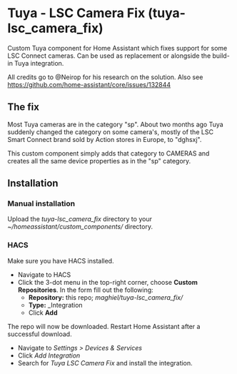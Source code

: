 # Tuya - LSC Camera Fix (tuya-lsc_camera_fix)
Custom Tuya component for Home Assistant which fixes support for some LSC Connect cameras.
Can be used as replacement or alongside the build-in Tuya integration.

All credits go to @Neirop for his research on the solution. 
Also see https://github.com/home-assistant/core/issues/132844

## The fix
Most Tuya cameras are in the category "sp". About two months ago Tuya suddenly changed the category on some camera's,
mostly of the LSC Smart Connect brand sold by Action stores in Europe, to "dghsxj". 

This custom component simply adds that category to CAMERAS and creates all the same device properties as in the "sp"
category.

## Installation
### Manual installation
Upload the _tuya-lsc_camera_fix_ directory to your _~/homeassistant/custom_components/_ directory.

### HACS
Make sure you have HACS installed.

* Navigate to HACS
* Click the 3-dot menu in the top-right corner, choose **Custom Repositories**. In the form fill out the following:
  * **Repository:** this repo; _maghiel/tuya-lsc_camera_fix/_
  * **Type:** _Integration
  * Click **Add**

The repo will now be downloaded. Restart Home Assistant after a successful download. 

* Navigate to _Settings > Devices & Services_
* Click _Add Integration_
* Search for _Tuya LSC Camera Fix_ and install the integration. 
